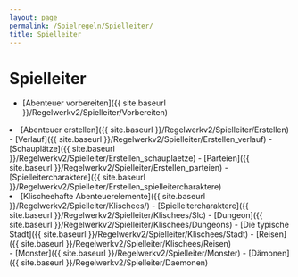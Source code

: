 ```yaml
---
layout: page
permalink: /Spielregeln/Spielleiter/
title: Spielleiter
---
```


# Spielleiter

- [Abenteuer vorbereiten]({{ site.baseurl }}/Regelwerkv2/Spielleiter/Vorbereiten)
<li>[Abenteuer erstellen]({{ site.baseurl }}/Regelwerkv2/Spielleiter/Erstellen)
- [Verlauf]({{ site.baseurl }}/Regelwerkv2/Spielleiter/Erstellen_verlauf)
- [Schauplätze]({{ site.baseurl }}/Regelwerkv2/Spielleiter/Erstellen_schauplaetze)
- [Parteien]({{ site.baseurl }}/Regelwerkv2/Spielleiter/Erstellen_parteien)
- [Spielleitercharaktere]({{ site.baseurl }}/Regelwerkv2/Spielleiter/Erstellen_spielleitercharaktere)

</li>
<li>[Klischeehafte Abenteuerelemente]({{ site.baseurl }}/Regelwerkv2/Spielleiter/Klischees/)
- [Spielleitercharaktere]({{ site.baseurl }}/Regelwerkv2/Spielleiter/Klischees/Slc)
- [Dungeon]({{ site.baseurl }}/Regelwerkv2/Spielleiter/Klischees/Dungeons)
- [Die typische Stadt]({{ site.baseurl }}/Regelwerkv2/Spielleiter/Klischees/Stadt)
- [Reisen]({{ site.baseurl }}/Regelwerkv2/Spielleiter/Klischees/Reisen)

</li>
- [Monster]({{ site.baseurl }}/Regelwerkv2/Spielleiter/Monster)
- [Dämonen]({{ site.baseurl }}/Regelwerkv2/Spielleiter/Daemonen)

